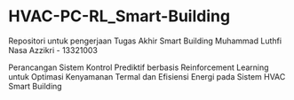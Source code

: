# HVAC-PC-RL_Smart-Building

Repositori untuk pengerjaan Tugas Akhir Smart Building Muhammad Luthfi Nasa Azzikri - 13321003

Perancangan Sistem Kontrol Prediktif berbasis Reinforcement Learning untuk Optimasi Kenyamanan Termal dan Efisiensi Energi pada Sistem HVAC Smart Building
